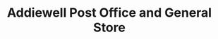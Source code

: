 ---
title: "Addiewell Post Office and General Store"
url: /addiewell/addiewell-post-office-and-general-store/
shop: Lebensmittel
---